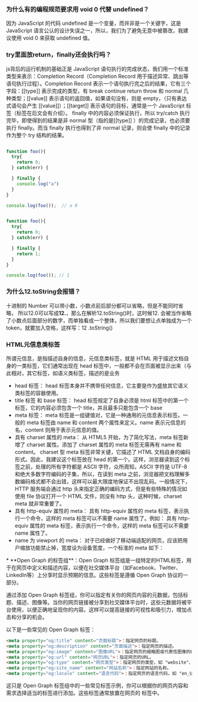 ### 为什么有的编程规范要求用 void 0 代替 undefined？
因为 JavaScript 的代码 undefined 是一个变量，而并非是一个关键字，这是 JavaScript 语言公认的设计失误之一，所以，我们为了避免无意中被篡改，我建议使用 void 0 来获取 undefined 值。
### try里面放return，finally还会执行吗？
js背后的运行机制的基础正是 JavaScript 语句执行的完成状态，我们用一个标准类型来表示：Completion Record（Completion Record 用于描述异常、跳出等语句执行过程）。Completion Record 表示一个语句执行完之后的结果，它有三个字段：[[type]] 表示完成的类型，有 break continue return throw 和 normal 几种类型；[[value]] 表示语句的返回值，如果语句没有，则是 empty，（只有表达式语句会产生 [[value]]）；[[target]] 表示语句的目标，通常是一个 JavaScript 标签（标签在后文会有介绍）。
finally 中的内容必须保证执行，所以 try/catch 执行完毕，即使得到的结果是非 normal 型（指的是[[type]] ）的完成记录，也必须要执行 finally。而当 finally 执行也得到了非 normal 记录，则会使 finally 中的记录作为整个 try 结构的结果。
```javascript

function foo(){
  try{
    return 0;
  } catch(err) {

  } finally {
    console.log("a")
  }
}

console.log(foo());  // a 0


function foo(){
  try{
    return 0;
  } catch(err) {

  } finally {
    return 1;
  }
}

console.log(foo()); // 1
```
### 为什么12.toString会报错？
十进制的 Number 可以带小数，小数点前后部分都可以省略，但是不能同时省略， 所以12.0可以写成**12.**，那么在解析12.toString()时，这时候12. 会被当作省略了小数点后面部分的数字，而单独看成一个整体，所以我们要想让点单独成为一个 token，就要加入空格，这样写：12 .toString()

### HTML元信息类标签
所谓元信息，是指描述自身的信息，元信息类标签，就是 HTML 用于描述文档自身的一类标签，它们通常出现在 head 标签中，一般都不会在页面被显示出来（与此相对，其它标签，如语义类标签，描述的是业务
* head 标签： head 标签本身并不携带任何信息，它主要是作为盛放其它语义类标签的容器使用。
* title 标签 和 base 标签： head 标签规定了自身必须是 html 标签中的第一个标签，它的内容必须包含一个 title，并且最多只能包含一个 base
* meta 标签： meta 标签是一组键值对，它是一种通用的元信息表示标签。一般的 meta 标签由 name 和 content 两个属性来定义。name 表示元信息的名，content 则用于表示元信息的值。
* 具有 charset 属性的 meta： 从 HTML5 开始，为了简化写法，meta 标签新增了 charset 属性。添加了 charset 属性的 meta 标签无需再有 name 和 content。
  <meta charset="UTF-8" >charset 型 meta 标签非常关键，它描述了 HTML 文档自身的编码形式。因此，我建议这个标签放在 head 的第一个。这样，浏览器读到这个标签之前，处理的所有字符都是 ASCII 字符，众所周知，ASCII 字符是 UTF-8 和绝大多数字符编码的子集，所以，在读到 meta 之前，浏览器把文档理解多数编码格式都不会出错，这样可以最大限度地保证不出现乱码。一般情况下，HTTP 服务端会通过 http 头来指定正确的编码方式，但是有些特殊的情况如使用 file 协议打开一个 HTML 文件，则没有 http 头，这种时候，charset meta 就非常重要了。
* 具有 http-equiv 属性的 meta： 具有 http-equiv 属性的 meta 标签，表示执行一个命令，这样的 meta 标签可以不需要 name 属性了。例如： 具有 http-equiv 属性的 meta 标签，表示执行一个命令，这样的 meta 标签可以不需要 name 属性了。
* name 为 viewport 的 meta： 对于已经做好了移动端适配的网页，应该把用户缩放功能禁止掉，宽度设为设备宽度，一个标准的 meta 如下：
<meta name="viewport" content="width=device-width,initial-scale=1,minimum-scale=1,maximum-scale=1,user-scalable=no">
* **Open Graph 的标签组**：Open Graph 标签组是一组特定的HTML标签，用于在网页中定义和描述内容，以便在社交媒体平台（如Facebook、Twitter、LinkedIn等）上分享时显示预期的信息。这些标签是遵循 Open Graph 协议的一部分。

通过添加 Open Graph 标签组，你可以指定有关你的网页内容的元数据，包括标题、描述、图像等。当你的网页链接被分享到社交媒体平台时，这些元数据将被平台使用，以便正确地呈现你的内容。这样可以提高链接的可视性和吸引力，增加点击和分享的机会。

以下是一些常见的 Open Graph 标签：

```html
<meta property="og:title" content="页面标题">：指定网页的标题。
<meta property="og:description" content="页面描述">：指定网页的描述。
<meta property="og:image" content="图像URL">：指定网页的缩略图或代表性图像的URL。
<meta property="og:url" content="网页URL">：指定网页的URL。
<meta property="og:type" content="网页类型">：指定网页的类型，如 "website"、"article" 等。
<meta property="og:site_name" content="网站名称">：指定网站的名称。
<meta property="og:locale" content="语言代码">：指定网页的语言代码，如 "en_US"、"zh_CN" 等。
```
这只是 Open Graph 标签组中的一些常见标签示例，你可以根据你的网页内容和需求选择适当的标签进行添加。这些标签通常放置在网页的 <head> 标签中。



